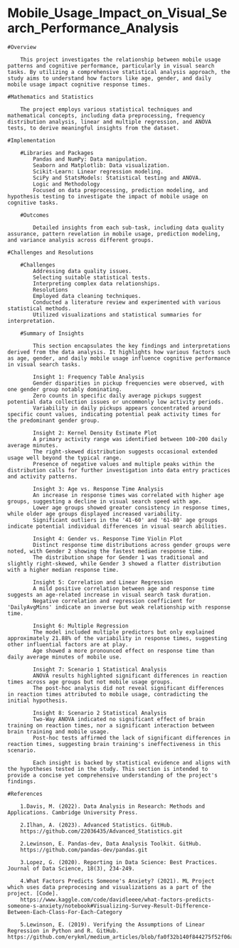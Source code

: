 # Mobile_Usage_Impact_on_Visual_Search_Performance_Analysis

    #Overview

        This project investigates the relationship between mobile usage patterns and cognitive performance, particularly in visual search tasks. By utilizing a comprehensive statistical analysis approach, the study aims to understand how factors like age, gender, and daily mobile usage impact cognitive response times.

    #Mathematics and Statistics

        The project employs various statistical techniques and mathematical concepts, including data preprocessing, frequency distribution analysis, linear and multiple regression, and ANOVA tests, to derive meaningful insights from the dataset.

    #Implementation

        #Libraries and Packages
            Pandas and NumPy: Data manipulation.
            Seaborn and Matplotlib: Data visualization.
            Scikit-Learn: Linear regression modeling.
            SciPy and StatsModels: Statistical testing and ANOVA.
            Logic and Methodology
            Focused on data preprocessing, prediction modeling, and hypothesis testing to investigate the impact of mobile usage on cognitive tasks.

        #Outcomes

            Detailed insights from each sub-task, including data quality assurance, pattern revelation in mobile usage, prediction modeling, and variance analysis across different groups.

    #Challenges and Resolutions

        #Challenges
            Addressing data quality issues.
            Selecting suitable statistical tests.
            Interpreting complex data relationships.
            Resolutions
            Employed data cleaning techniques.
            Conducted a literature review and experimented with various statistical methods.
            Utilized visualizations and statistical summaries for interpretation.
    
        #Summary of Insights

            This section encapsulates the key findings and interpretations derived from the data analysis. It highlights how various factors such as age, gender, and daily mobile usage influence cognitive performance in visual search tasks.

            Insight 1: Frequency Table Analysis
            Gender disparities in pickup frequencies were observed, with one gender group notably dominating.
            Zero counts in specific daily average pickups suggest potential data collection issues or uncommonly low activity periods.
            Variability in daily pickups appears concentrated around specific count values, indicating potential peak activity times for the predominant gender group.
            
            Insight 2: Kernel Density Estimate Plot
            A primary activity range was identified between 100-200 daily average minutes.
            The right-skewed distribution suggests occasional extended usage well beyond the typical range.
            Presence of negative values and multiple peaks within the distribution calls for further investigation into data entry practices and activity patterns.

            Insight 3: Age vs. Response Time Analysis
            An increase in response times was correlated with higher age groups, suggesting a decline in visual search speed with age.
            Lower age groups showed greater consistency in response times, while older age groups displayed increased variability.
            Significant outliers in the '41-60' and '61-80' age groups indicate potential individual differences in visual search abilities.
            
            Insight 4: Gender vs. Response Time Violin Plot
            Distinct response time distributions across gender groups were noted, with Gender 2 showing the fastest median response time.
            The distribution shape for Gender 1 was traditional and slightly right-skewed, while Gender 3 showed a flatter distribution with a higher median response time.
            
            Insight 5: Correlation and Linear Regression
            A mild positive correlation between age and response time suggests an age-related increase in visual search task duration.
            Negative correlation and regression coefficient for 'DailyAvgMins' indicate an inverse but weak relationship with response time.
            
            Insight 6: Multiple Regression
            The model included multiple predictors but only explained approximately 21.88% of the variability in response times, suggesting other influential factors are at play.
            Age showed a more pronounced effect on response time than daily average minutes of mobile use.
            
            Insight 7: Scenario 1 Statistical Analysis
            ANOVA results highlighted significant differences in reaction times across age groups but not mobile usage groups.
            The post-hoc analysis did not reveal significant differences in reaction times attributed to mobile usage, contradicting the initial hypothesis.
            
            Insight 8: Scenario 2 Statistical Analysis
            Two-Way ANOVA indicated no significant effect of brain training on reaction times, nor a significant interaction between brain training and mobile usage.
            Post-hoc tests affirmed the lack of significant differences in reaction times, suggesting brain training's ineffectiveness in this scenario.
            
            Each insight is backed by statistical evidence and aligns with the hypotheses tested in the study. This section is intended to provide a concise yet comprehensive understanding of the project's findings.

    #References

        1.Davis, M. (2022). Data Analysis in Research: Methods and Applications. Cambridge University Press.
        
        2.Ilhan, A. (2023). Advanced Statistics. GitHub.
        https://github.com/22036435/Advanced_Statistics.git
        
        2.Lewinson, E. Pandas-dev, Data Analysis Toolkit. GitHub.
        https://github.com/pandas-dev/pandas.git
        
        3.Lopez, G. (2020). Reporting in Data Science: Best Practices. Journal of Data Science, 18(3), 234-249.
        
        4.What Factors Predicts Someone's Anxiety? (2021). ML Project which uses data preprocesing and visualizations as a part of the project. [Code].
        https://www.kaggle.com/code/davidleeee/what-factors-predicts-someone-s-anxiety/notebook#Visualizing-Survey-Result-Difference-Between-Each-Class-For-Each-Category

        5.Lewinson, E. (2019). Verifying the Assumptions of Linear Regression in Python and R. GitHub. https://github.com/erykml/medium_articles/blob/fa0f32b140f844275f52f06ac6666aa8f45173f8/Statistics/linear_regression_assumptions.ipynb